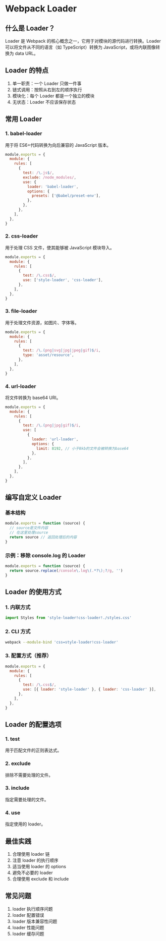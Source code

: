 # Webpack Loader

## 什么是 Loader？

Loader 是 Webpack 的核心概念之一，它用于对模块的源代码进行转换。Loader 可以将文件从不同的语言（如 TypeScript）转换为 JavaScript，或将内联图像转换为 data URL。

## Loader 的特点

1. 单一职责：一个 Loader 只做一件事
2. 链式调用：按照从右到左的顺序执行
3. 模块化：每个 Loader 都是一个独立的模块
4. 无状态：Loader 不应该保存状态

## 常用 Loader

### 1. babel-loader

用于将 ES6+代码转换为向后兼容的 JavaScript 版本。

```javascript
module.exports = {
  module: {
    rules: [
      {
        test: /\.js$/,
        exclude: /node_modules/,
        use: {
          loader: 'babel-loader',
          options: {
            presets: ['@babel/preset-env'],
          },
        },
      },
    ],
  },
}
```

### 2. css-loader

用于处理 CSS 文件，使其能够被 JavaScript 模块导入。

```javascript
module.exports = {
  module: {
    rules: [
      {
        test: /\.css$/,
        use: ['style-loader', 'css-loader'],
      },
    ],
  },
}
```

### 3. file-loader

用于处理文件资源，如图片、字体等。

```javascript
module.exports = {
  module: {
    rules: [
      {
        test: /\.(png|svg|jpg|jpeg|gif)$/i,
        type: 'asset/resource',
      },
    ],
  },
}
```

### 4. url-loader

将文件转换为 base64 URI。

```javascript
module.exports = {
  module: {
    rules: [
      {
        test: /\.(png|jpg|gif)$/i,
        use: [
          {
            loader: 'url-loader',
            options: {
              limit: 8192, // 小于8kb的文件会被转换为base64
            },
          },
        ],
      },
    ],
  },
}
```

## 编写自定义 Loader

### 基本结构

```javascript
module.exports = function (source) {
  // source是文件内容
  // 在这里处理source
  return source // 返回处理后的内容
}
```

### 示例：移除 console.log 的 Loader

```javascript
module.exports = function (source) {
  return source.replace(/console\.log\(.*?\);?/g, '')
}
```

## Loader 的使用方式

### 1. 内联方式

```javascript
import Styles from 'style-loader!css-loader!./styles.css'
```

### 2. CLI 方式

```bash
webpack --module-bind 'css=style-loader!css-loader'
```

### 3. 配置方式（推荐）

```javascript
module.exports = {
  module: {
    rules: [
      {
        test: /\.css$/,
        use: [{ loader: 'style-loader' }, { loader: 'css-loader' }],
      },
    ],
  },
}
```

## Loader 的配置选项

### 1. test

用于匹配文件的正则表达式。

### 2. exclude

排除不需要处理的文件。

### 3. include

指定需要处理的文件。

### 4. use

指定使用的 loader。

## 最佳实践

1. 合理使用 loader 链
2. 注意 loader 的执行顺序
3. 适当使用 loader 的 options
4. 避免不必要的 loader
5. 合理使用 exclude 和 include

## 常见问题

1. loader 执行顺序问题
2. loader 配置错误
3. loader 版本兼容性问题
4. loader 性能问题
5. loader 缓存问题
